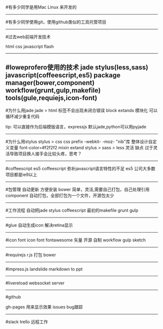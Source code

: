 #有多少同学是用Mac Linux 来开发的

------------------

#有多少同学使用git，使用github类似的工具托管项目

--------------------

#过去web前端开发技术

html
css
javascript
flash


----------------
#loweprofero使用的技术
jade
stylus(less,sass)
javascript(coffeescript,es5)
package manager(bower,component)
workflow(grunt,gulp,makefile)
tools(gule,requiejs,icon-font)
-------------------

#为什么用jade
jade > html 
标签不会出现未闭合错误
block extands 模块化
可以循环减少重复代码

tip: 可以直接作为后端模版语言，expressjs 默认jade,python可以用pyjade 

------------------

#为什么用stylus
stylus > css
css prefix -webkit- -moz- "nib"库
整体设计自定义变量 font-color=#f2f2f2 
mixin extand 
stylus > sass > less 灵活
缺点 过于灵活导致项目换人接手会比较头疼，思考？

----------------

#coffeescript es5
coffeescript 弥补javascript语言特性的不足 
es5 公司大多数项目都是ie9以上

----------------

#包管理
自动更新
方便安装
bower 简单，灵活,需要自己打包，自己处理引用
component 自动打包，全部打包为一个文件，开源包太少

----------------

#工作流程
自动把jade stylus coffeescript 
最初的makefile
grunt 
gulp

---------------

#glue
自动生成icon 
解决retina显示

---------------

#icon font
icon font  fontawesome
矢量
开源
自制 workflow  gulp sketch

---------------
#requirejs
r.js 打包 bower

---------------
#impress.js
landslide markdown to ppt

---------------

#livereload
websocket server

---------------
#github 

gh-pages 用来显示效果
issues bug跟踪

---------------
#slack trello
远程工作




